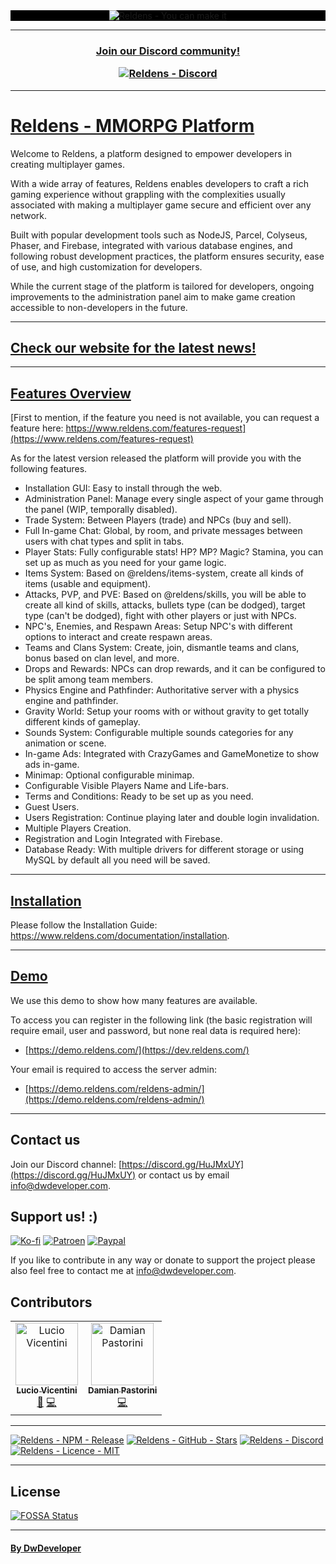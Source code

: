 <div style="width: 100%; background-color: #000000; text-align: center;">
    <a href="https://github.com/damian-pastorini/reldens">
        <img alt="Reldens - You can make it" src="https://www.dwdeveloper.com/media/reldens/reldens-mmorpg-platform.png"/>
    </a>
</div>

---

<h3 align="center">
    <p>
        <a href="https://discord.gg/HuJMxUY">Join our Discord community!</a>
    </p>
    <a href="https://discord.gg/HuJMxUY">
        <img alt="Reldens - Discord" src="https://img.shields.io/badge/discord-%235865F2?style=for-the-badge&logo=discord&logoColor=white"/>
    </a>
</h3>

---

# [Reldens - MMORPG Platform](https://www.reldens.com/)

Welcome to Reldens, a platform designed to empower developers in creating multiplayer games.

With a wide array of features, Reldens enables developers to craft a rich gaming experience without grappling with the complexities usually associated with making a multiplayer game secure and efficient over any network.

Built with popular development tools such as NodeJS, Parcel, Colyseus, Phaser, and Firebase, integrated with various database engines, and following robust development practices, the platform ensures security, ease of use, and high customization for developers.

While the current stage of the platform is tailored for developers, ongoing improvements to the administration panel aim to make game creation accessible to non-developers in the future.

---

## [Check our website for the latest news!](https://www.reldens.com/ "Check our website for the latest news")

---

## [Features Overview](https://www.reldens.com/features)
[First to mention, if the feature you need is not available, you can request a feature here: https://www.reldens.com/features-request](https://www.reldens.com/features-request)

As for the latest version released the platform will provide you with the following features.

- Installation GUI: Easy to install through the web.
- Administration Panel: Manage every single aspect of your game through the panel (WIP, temporally disabled).
- Trade System: Between Players (trade) and NPCs (buy and sell).
- Full In-game Chat: Global, by room, and private messages between users with chat types and split in tabs.
- Player Stats: Fully configurable stats! HP? MP? Magic? Stamina, you can set up as much as you need for your game logic.
- Items System: Based on @reldens/items-system, create all kinds of items (usable and equipment).
- Attacks, PVP, and PVE: Based on @reldens/skills, you will be able to create all kind of skills, attacks, bullets type (can be dodged), target type (can't be dodged), fight with other players or just with NPCs.
- NPC's, Enemies, and Respawn Areas: Setup NPC's with different options to interact and create respawn areas.
- Teams and Clans System: Create, join, dismantle teams and clans, bonus based on clan level, and more.
- Drops and Rewards: NPCs can drop rewards, and it can be configured to be split among team members.
- Physics Engine and Pathfinder: Authoritative server with a physics engine and pathfinder.
- Gravity World: Setup your rooms with or without gravity to get totally different kinds of gameplay.
- Sounds System: Configurable multiple sounds categories for any animation or scene.
- In-game Ads: Integrated with CrazyGames and GameMonetize to show ads in-game.
- Minimap: Optional configurable minimap.
- Configurable Visible Players Name and Life-bars.
- Terms and Conditions: Ready to be set up as you need.
- Guest Users.
- Users Registration: Continue playing later and double login invalidation.
- Multiple Players Creation.
- Registration and Login Integrated with Firebase.
- Database Ready: With multiple drivers for different storage or using MySQL by default all you need will be saved.

---

## [Installation](https://www.reldens.com/documentation/installation "Installation")

Please follow the Installation Guide: https://www.reldens.com/documentation/installation.

---

## [Demo](https://dev.reldens.com/)

We use this demo to show how many features are available.

To access you can register in the following link (the basic registration will require email, user and password, but
none real data is required here):

- [https://demo.reldens.com/](https://dev.reldens.com/)

Your email is required to access the server admin:

- [https://demo.reldens.com/reldens-admin/](https://demo.reldens.com/reldens-admin/)

---

## Contact us
Join our Discord channel: [https://discord.gg/HuJMxUY](https://discord.gg/HuJMxUY) or contact us by email [info@dwdeveloper.com](mailto:info@dwdeveloper.com).


## Support us! :)

[![Ko-fi](https://img.shields.io/badge/Reldens-Support%20us%20on%20Ko--Fi-blue?style=for-the-badge)](https://ko-fi.com/I2I81VISA)
[![Patroen](https://img.shields.io/badge/Reldens-Become%20a%20Patroen-blue?style=for-the-badge)](https://www.patreon.com/bePatron?u=18074832)
[![Paypal](https://img.shields.io/badge/Reldens-Paypal%20Donation-blue?style=for-the-badge)](https://www.paypal.com/paypalme/damianpastorini)

If you like to contribute in any way or donate to support the project please also feel free to contact me at [info@dwdeveloper.com](mailto:info@dwdeveloper.com).

## Contributors

<!-- ALL-CONTRIBUTORS-LIST:START - Do not remove or modify this section -->
<!-- prettier-ignore-start -->
<!-- markdownlint-disable -->
<table>
    <tr>
        <td align="center">
            <a href="https://github.com/luciovicentini">
                <img src="https://avatars.githubusercontent.com/u/16654212?v=4" width="100px;" alt="Lucio Vicentini"/><br/>
                <sub><b>Lucio Vicentini</b></sub>
            </a><br/>
            <a href="#" title="Answering Questions">💬</a> <a href="https://github.com/damian-pastorini/reldens/commits?author=luciovicentini" title="Code">💻</a>
        </td>
        <td align="center">
            <a href="https://github.com/damian-pastorini">
                <img src="https://avatars.githubusercontent.com/u/1211779?v=4" width="100px;" alt="Damian Pastorini"/><br/>
                <sub><b>Damian Pastorini</b></sub>
            </a><br/>
            <a href="https://github.com/damian-pastorini/reldens/commits?author=damian-pastorini" title="Owner">💻</a>
        </td>
    </tr>
</table>
<!-- markdownlint-restore -->
<!-- prettier-ignore-end -->

<!-- ALL-CONTRIBUTORS-LIST:END -->

---

[![Reldens - NPM - Release](https://img.shields.io/github/v/release/damian-pastorini/reldens?color=red&style=for-the-badge)](https://www.npmjs.com/package/reldens)
[![Reldens - GitHub - Stars](https://img.shields.io/github/stars/damian-pastorini/reldens?color=green&style=for-the-badge)](https://github.com/damian-pastorini/reldens)
[![Reldens - Discord](https://img.shields.io/discord/599108949312143370?style=for-the-badge)](https://discord.gg/HuJMxUY)
[![Reldens - Licence - MIT](https://img.shields.io/github/license/damian-pastorini/reldens?color=blue&style=for-the-badge)](https://github.com/damian-pastorini/reldens)

---

## License


[![FOSSA Status](https://app.fossa.io/api/projects/git%2Bgithub.com%2Fdamian-pastorini%2Freldens.svg?type=large)](https://app.fossa.io/projects/git%2Bgithub.com%2Fdamian-pastorini%2Freldens?ref=badge_large)

---

#### [By DwDeveloper](https://www.dwdeveloper.com/ "DwDeveloper")
